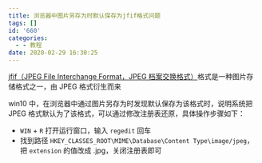 ```yaml
---
title: 浏览器中图片另存为时默认保存为jfif格式问题
tags: []
id: '660'
categories:
  - - 教程
date: 2020-02-29 16:30:25
---
```


[jfif（JPEG File Interchange Format，JPEG 档案交换格式）](https://baike.baidu.com/item/jfif)格式是一种图片存储格式之一，由 JPEG 格式衍生而来

win10 中，在浏览器中通过图片另存为时发现默认保存为该格式时，说明系统把 JPEG 格式默认为了该格式，可以通过修改注册表还原，具体操作步骤如下：

- `WIN` + `R` 打开运行窗口，输入 `regedit` 回车
- 找到路径 `HKEY_CLASSES_ROOT\MIME\Database\Content Type\image/jpeg`，把 `extension` 的值改成 .jpg，关闭注册表即可
